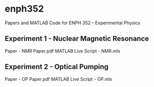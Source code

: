 # enph352
Papers and MATLAB Code for ENPH 352 - Experimental Physics

## Experiment 1 - Nuclear Magnetic Resonance

Paper - NMR Paper.pdf
MATLAB Live Script - NMR.mlx

## Experiment 2 - Optical Pumping

Paper - OP Paper.pdf
MATLAB Live Script - OP.mlx
